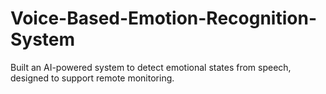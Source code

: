 # Voice-Based-Emotion-Recognition-System
Built an AI-powered system to detect emotional states from speech, designed to support remote  monitoring.
